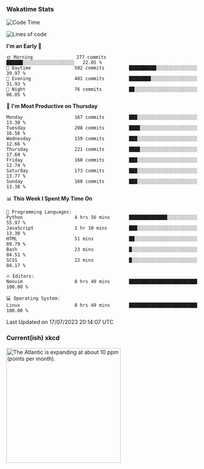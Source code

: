 ### Wakatime Stats
<!--START_SECTION:waka-->
![Code Time](http://img.shields.io/badge/Code%20Time-1%2C825%20hrs%2014%20mins-blue)

![Lines of code](https://img.shields.io/badge/From%20Hello%20World%20I%27ve%20Written-771.8%20thousand%20lines%20of%20code-blue)

**I'm an Early 🐤** 

```text
🌞 Morning                277 commits         ██████░░░░░░░░░░░░░░░░░░░   22.05 % 
🌆 Daytime                502 commits         ██████████░░░░░░░░░░░░░░░   39.97 % 
🌃 Evening                401 commits         ████████░░░░░░░░░░░░░░░░░   31.93 % 
🌙 Night                  76 commits          ██░░░░░░░░░░░░░░░░░░░░░░░   06.05 % 
```
📅 **I'm Most Productive on Thursday** 

```text
Monday                   167 commits         ███░░░░░░░░░░░░░░░░░░░░░░   13.30 % 
Tuesday                  208 commits         ████░░░░░░░░░░░░░░░░░░░░░   16.56 % 
Wednesday                159 commits         ███░░░░░░░░░░░░░░░░░░░░░░   12.66 % 
Thursday                 221 commits         ████░░░░░░░░░░░░░░░░░░░░░   17.60 % 
Friday                   160 commits         ███░░░░░░░░░░░░░░░░░░░░░░   12.74 % 
Saturday                 173 commits         ███░░░░░░░░░░░░░░░░░░░░░░   13.77 % 
Sunday                   168 commits         ███░░░░░░░░░░░░░░░░░░░░░░   13.38 % 
```


📊 **This Week I Spent My Time On** 

```text
💬 Programming Languages: 
Python                   4 hrs 56 mins       ██████████████░░░░░░░░░░░   55.97 % 
JavaScript               1 hr 10 mins        ███░░░░░░░░░░░░░░░░░░░░░░   13.30 % 
HTML                     51 mins             ██░░░░░░░░░░░░░░░░░░░░░░░   09.79 % 
Bash                     23 mins             █░░░░░░░░░░░░░░░░░░░░░░░░   04.51 % 
SCSS                     22 mins             █░░░░░░░░░░░░░░░░░░░░░░░░   04.17 % 

🔥 Editors: 
Neovim                   8 hrs 49 mins       █████████████████████████   100.00 % 

💻 Operating System: 
Linux                    8 hrs 49 mins       █████████████████████████   100.00 % 
```


 Last Updated on 17/07/2023 20:14:07 UTC
<!--END_SECTION:waka-->

### Current(ish) xkcd
<a id="xkcd-a" title="The Atlantic is expanding at about 10 ppm (points per month)." href="https://www.xkcd.com" target="_blank">
        <img align="center" id="xkcd-img" src="https://imgs.xkcd.com/comics/geohydrotypography.png" alt="The Atlantic is expanding at about 10 ppm (points per month)." height=300 />
</a>
